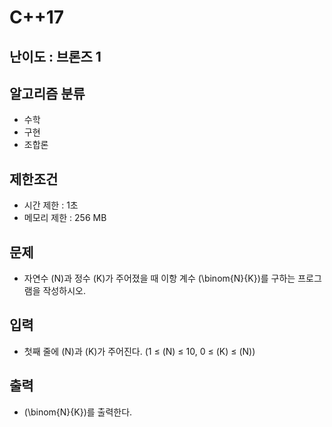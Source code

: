 # C++17

## 난이도 : 브론즈 1

## 알고리즘 분류
  - 수학
  - 구현
  - 조합론

## 제한조건
  - 시간 제한 : 1초
  - 메모리 제한 : 256 MB

## 문제
  - 자연수 \(N\)과 정수 \(K\)가 주어졌을 때 이항 계수 \(\binom{N}{K}\)를 구하는 프로그램을 작성하시오.

## 입력
  - 첫째 줄에 \(N\)과 \(K\)가 주어진다. (1 ≤ \(N\) ≤ 10, 0 ≤ \(K\) ≤ \(N\))

## 출력
  - \(\binom{N}{K}\)를 출력한다.


